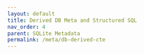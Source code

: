 ```yaml
---
layout: default
title: Derived DB Meta and Structured SQL
nav_order: 4
parent: SQLite Metadata
permalink: /meta/db-derived-cte
---
```

